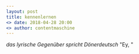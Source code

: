 ```yaml
---
layout: post
title: kennenlernen
<> date: 2018-04-28 20:00
<> author: contentmaschine
---
```


<i>das lyrische Gegenüber spricht Dönerdeutsch</i>
"Ey, "
